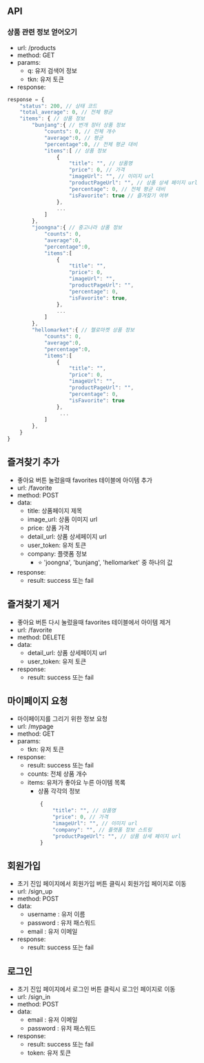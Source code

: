 ## API
### 상품 관련 정보 얻어오기 
- url: /products
- method: GET
- params: 
    - q: 유저 검색어 정보 
    - tkn: 유저 토큰
- response:
```Javascript
response = {
    "status": 200, // 상태 코드
    "total_average": 0, // 전체 평균
    "items": { // 상품 정보 
        "bunjang":{ // 번개 장터 상품 정보 
            "counts": 0, // 전체 개수 
            "average":0, // 평균
            "percentage":0, // 전체 평균 대비 
            "items":[ // 상품 정보 
                {
                    "title": "", // 상품명
                    "price": 0, // 가격
                    "imageUrl": "", // 이미지 url
                    "productPageUrl": "", // 상품 상세 페이지 url 
                    "percentage": 0, // 전체 평균 대비 
                    "isFavorite": true // 즐겨찾기 여부 
                }, 
                ...
            ]
        },
        "joongna":{ // 중고나라 상품 정보 
            "counts": 0, 
            "average":0,
            "percentage":0,
            "items":[ 
                {
                    "title": "",
                    "price": 0,
                    "imageUrl": "",
                    "productPageUrl": "",
                    "percentage": 0,
                    "isFavorite": true,
                }, 
                ...
            ]
        },
        "hellomarket":{ // 헬로마켓 상품 정보 
            "counts": 0,
            "average":0,
            "percentage":0,
            "items":[
                {
                    "title": "",
                    "price": 0,
                    "imageUrl": "",
                    "productPageUrl": "",
                    "percentage": 0,
                    "isFavorite": true
                }, 
                 ...
            ]
        },
    }
}
``` 

## 즐겨찾기 추가 
- 좋아요 버튼 눌렀을때 favorites 테이블에 아이템 추가 
- url: /favorite
- method: POST
- data: 
    - title: 상품페이지 제목
    - image_url: 상품 이미지 url 
    - price: 상품 가격 
    - detail_url: 상품 상세페이지 url 
    - user_token: 유저 토큰
    - company: 플랫폼 정보
        - ⭐️ 'joongna', 'bunjang', 'hellomarket' 중 하나의 값
- response:
    - result: success 또는 fail

## 즐겨찾기 제거 
- 좋아요 버튼 다시 눌렀을때 favorites 테이블에서 아이템 제거 
- url: /favorite
- method: DELETE
- data: 
    - detail_url: 상품 상세페이지 url 
    - user_token: 유저 토큰
- response: 
    - result: success 또는 fail

## 마이페이지 요청 
- 마이페이지를 그리기 위한 정보 요청 
- url: /mypage
- method: GET
- params: 
    - tkn: 유저 토큰 
- response:
    - result: success 또는 fail
    - counts: 전체 상품 개수 
    - items: 유저가 좋아요 누른 아이템 목록 
        - 상품 각각의 정보 
        ```javascript
            {
                "title": "", // 상품명
                "price": 0, // 가격
                "imageUrl": "", // 이미지 url
                "company": "", // 플랫폼 정보 스트링
                "productPageUrl": "", // 상품 상세 페이지 url 
            } 
        ```
        
## 회원가입 
- 초기 진입 페이지에서 회원가입 버튼 클릭시 회원가입 페이지로 이동 
- url: /sign_up
- method: POST
- data: 
    - username : 유저 이름
    - password : 유저 패스워드
    - email : 유저 이메일
- response: 
    - result: success 또는 fail
  
## 로그인 
- 초기 진입 페이지에서 로그인 버튼 클릭시 로그인 페이지로 이동 
- url: /sign_in
- method: POST
- data: 
    - email : 유저 이메일
    - password : 유저 패스워드
- response: 
    - result: success 또는 fail
    - token: 유저 토큰
